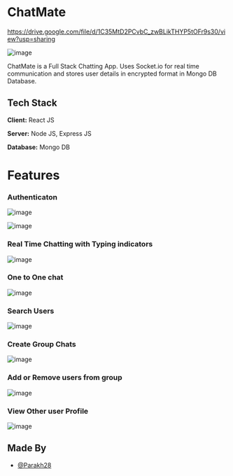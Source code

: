 # ChatMate

https://drive.google.com/file/d/1C35MtD2PCvbC_zwBLikTHYP5tOFr9s30/view?usp=sharing

![image](https://github.com/user-attachments/assets/07c29493-b530-475c-8fbb-0f293f818f9a)

ChatMate is a Full Stack Chatting App.
Uses Socket.io for real time communication and stores user details in encrypted format in Mongo DB Database.
## Tech Stack

**Client:** React JS

**Server:** Node JS, Express JS

**Database:** Mongo DB

# Features

### Authenticaton


![image](https://github.com/user-attachments/assets/7ab18d84-9bd9-44cb-90b7-baa304faba80)

![image](https://github.com/user-attachments/assets/6c8f7763-b682-4dd0-8b40-be7d09cc5223)


### Real Time Chatting with Typing indicators
![image](https://github.com/user-attachments/assets/9296db02-2ce7-46a5-9b0a-020b4b70f294)

### One to One chat
![image](https://github.com/user-attachments/assets/9812062e-5bfd-4953-b0ba-179a7abd5c16)

### Search Users
![image](https://github.com/user-attachments/assets/588081bd-1c31-4550-9869-6fc494056ccb)

### Create Group Chats
![image](https://github.com/user-attachments/assets/0ddb161b-22cb-4117-b549-d6f238b62e40)

### Add or Remove users from group
![image](https://github.com/user-attachments/assets/c706d95a-bc48-4823-9ee6-35b0ace53117)

### View Other user Profile
![image](https://github.com/user-attachments/assets/3356e05c-6ea9-42a9-a835-3f3dd67c8e66)


## Made By

- [@Parakh28](https://github.com/Parakh28)
